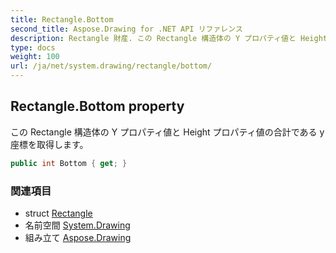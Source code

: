```yaml
---
title: Rectangle.Bottom
second_title: Aspose.Drawing for .NET API リファレンス
description: Rectangle 財産. この Rectangle 構造体の Y プロパティ値と Height プロパティ値の合計である y 座標を取得します
type: docs
weight: 100
url: /ja/net/system.drawing/rectangle/bottom/
---
```

## Rectangle.Bottom property

この Rectangle 構造体の Y プロパティ値と Height プロパティ値の合計である y 座標を取得します。

```csharp
public int Bottom { get; }
```

### 関連項目

* struct [Rectangle](../)
* 名前空間 [System.Drawing](../../rectangle/)
* 組み立て [Aspose.Drawing](../../../)


